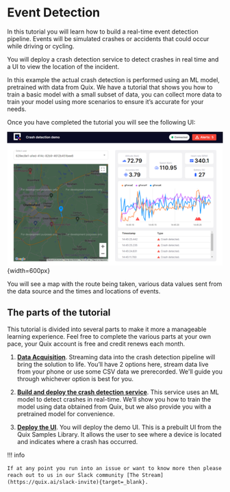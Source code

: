 # Event Detection

In this tutorial you will learn how to build a real-time event detection pipeline. Events will be simulated crashes or accidents that could occur while driving or cycling. 

You will deploy a crash detection service to detect crashes in real time and a UI to view the location of the incident.

In this example the actual crash detection is performed using an ML model, pretrained with data from Quix. We have a tutorial that shows you how to train a basic model with a small subset of data, you can collect more data to train your model using more scenarios to ensure it’s accurate for your needs.

Once you have completed the tutorial you will see the following UI:

![Event detection UI](./ui.png){width=600px}

You will see a map with the route being taken, various data values sent from the data source and the times and locations of events.

## The parts of the tutorial

This tutorial is divided into several parts to make it more a manageable learning experience. Feel free to complete the various parts at your own pace, your Quix account is free and credit renews each month.

1. [**Data Acquisition**](./data-acquisition.md). Streaming data into the crash detection pipeline will bring the solution to life. You’ll have 2 options here, stream data live from your phone or use some CSV data we prerecorded. We'll guide you through whichever option is best for you.

2. [**Build and deploy the crash detection service**](./crash-detection.md). This service uses an ML model to detect crashes in real-time. We’ll show you how to train the model using data obtained from Quix, but we also provide you with a pretrained model for convenience.

3. [**Deploy the UI**](./crash-detection-ui.md). You will deploy the demo UI. This is a prebuilt UI from the Quix Samples Library. It allows the user to see where a device is located and indicates where a crash has occurred.

!!! info

	If at any point you run into an issue or want to know more then please reach out to us in our Slack community [The Stream](https://quix.ai/slack-invite){target=_blank}.

